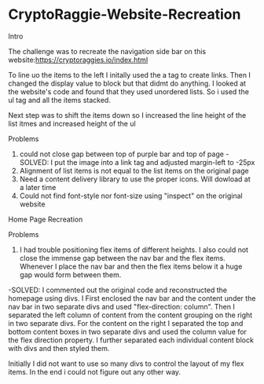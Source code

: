 # CryptoRaggie-Website-Recreation
Intro

The challenge was to recreate the navigation side bar on this website:https://cryptoraggies.io/index.html

To line uo the items to the left I initally used the a tag to create links. Then I changed the display value to block but that didmt do anything. I looked at the website's code and found that they used unordered lists. So i used the ul tag and all the items stacked.

Next step was to shift the items down so I increased the line height of the list itmes and increased height of the ul

Problems
1. could not close gap between top of purple bar and top of page
  -SOLVED: I put the image into a link tag and adjusted margin-left to -25px
2. Alignment of list items is not equal to the list items on the original page
3. Need a content delivery library to use the proper icons. Will dowload at a later time
4. Could not find font-style nor font-size using "inspect" on the original website

Home Page Recreation

Problems
1. I had trouble positioning flex items of different heights. I also could not close the immense gap between the nav bar and the flex items. Whenever I place the nav bar and then the flex items below it a huge gap would form between them.

-SOLVED: I commented out the original code and reconstructed the homepage using divs. I First enclosed the nav bar and the content under the nav bar in two separate divs and used "flex-direction: column". Then I separated the left column of content from the content grouping on the right in two separate divs. For the content on the right I separated the top and bottom content boxes in two separate divs and used the column value for the flex direction property. I further separated each individual content block with divs and then styled them.

Initially I did not want to use so many divs to control the layout of my flex items. In the end i could not figure out any other way. 
